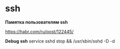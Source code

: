 ssh
========================

**Памятка пользователям ssh**

https://habr.com/ru/post/122445/

**Debug ssh**
service sshd stop && /usr/sbin/sshd -D -d